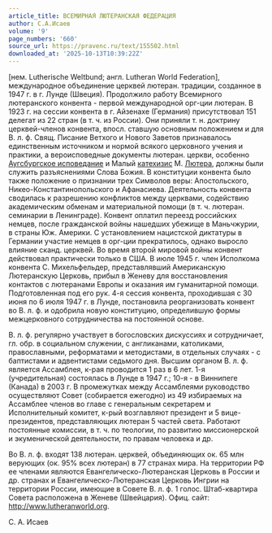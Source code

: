```yaml
---
article_title: ВСЕМИРНАЯ ЛЮТЕРАНСКАЯ ФЕДЕРАЦИЯ
author: С.А.Исаев
volume: '9'
page_numbers: '660'
source_url: https://pravenc.ru/text/155502.html
downloaded_at: '2025-10-13T10:39:22Z'
---
```


[нем. Lutherische Weltbund; англ. Lutheran World Federation], международное объединение церквей лютеран. традиции, созданное в 1947 г. в г. Лунде (Швеция). Продолжило работу Всемирного лютеранского конвента - первой международной орг-ции лютеран. В 1923 г. на сессии конвента в г. Айзенахе (Германия) присутствовал 151 делегат из 22 стран (в т. ч. из России). Они приняли т. н. доктрину церквей-членов конвента, впосл. ставшую основным положением и для В. л. ф. Свящ. Писание Ветхого и Нового Заветов признавалось единственным источником и нормой всякого церковного учения и практики, а вероисповедные документы лютеран. церкви, особенно [Аугсбургское исповедание](<https://pravenc.ru/text/АУГСБУРГСКОЕ ИСПОВЕДАНИЕ.html>) и Малый [катехизис](https://pravenc.ru/text/катехизис.html) M. [Лютера](https://pravenc.ru/text/Лютер.html), должны были служить разъяснениями Слова Божия. В конституции конвента было также положение о признании трех Символов веры: Апостольского, Никео-Константинопольского и Афанасиева. Деятельность конвента сводилась к разрешению конфликтов между церквами, содействию академическим обменам и материальной помощи (в т. ч. лютеран. семинарии в Ленинграде). Конвент оплатил переезд российских немцев, после гражданской войны нашедших убежище в Маньчжурии, в страны Юж. Америки. С установлением нацистской диктатуры в Германии участие немцев в орг-ции прекратилось, однако выросло влияние сканд. церквей. Во время второй мировой войны конвент действовал практически только в США. В июле 1945 г. член Исполкома конвента С. Михельфельдер, представлявший Американскую Лютеранскую Церковь, прибыл в Женеву для восстановления контактов с лютеранами Европы и оказания им гуманитарной помощи. Подготовленная под его рук. 4-я сессия конвента, проходившая с 30 июня по 6 июля 1947 г. в Лунде, постановила реорганизовать конвент во В. л. ф. и одобрила новую конституцию, определившую формы межцерковного сотрудничества на постоянной основе.

В. л. ф. регулярно участвует в богословских дискуссиях и сотрудничает, гл. обр. в социальном служении, с англиканами, католиками, православными, реформатами и методистами, в отдельных случаях - с баптистами и адвентистами седьмого дня. Высшим органом В. л. ф. является Ассамблея, к-рая проводится 1 раз в 6 лет. 1-я (учредительная) состоялась в Лунде в 1947 г.; 10-я - в Виннипеге (Канада) в 2003 г. В промежутках между Ассамблеями руководство осуществляют Совет (собирается ежегодно) из 49 избираемых на Ассамблее членов во главе с генеральным секретарем и Исполнительный комитет, к-рый возглавляют президент и 5 вице-президентов, представляющих лютеран 5 частей света. Работают постоянные комиссии, в т. ч. по теологии, по развитию миссионерской и экуменической деятельности, по правам человека и др.

Во В. л. ф. входят 138 лютеран. церквей, объединяющих ок. 65 млн верующих (ок. 95% всех лютеран) в 77 странах мира. На территории РФ ее членами являются Евангелическо-Лютеранская Церковь в России и др. странах и Евангелическо-Лютеранская Церковь Ингрии на территории России, имеющие в Совете В. л. ф. 1 голос. Штаб-квартира Совета расположена в Женеве (Швейцария). Офиц. сайт: http://www.lutheranworld.org.

С.   А.   Исаев
